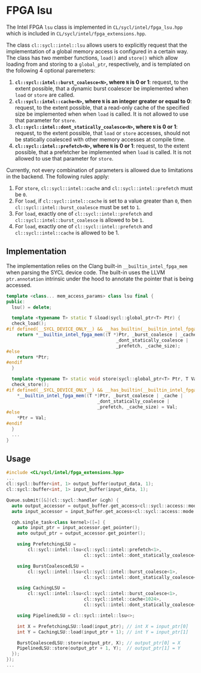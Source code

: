 
# FPGA lsu

The Intel FPGA `lsu` class is implemented in `CL/sycl/intel/fpga_lsu.hpp` which
is included in `CL/sycl/intel/fpga_extensions.hpp`.

The class `cl::sycl::intel::lsu` allows users to explicitly request that the
implementation of a global memory access is configured in a certain way. The
class has two member functions, `load()` and `store()` which allow loading from
and storing to a `global_ptr`, respectively, and is templated on the following
4 optional paremeters:

1.  **`cl::sycl::intel::burst_coalesce<N>`, where `N` is 0 or 1**: request, to
the extent possible, that a dynamic burst coalescer be implemented when `load`
or `store` are called.
2. **`cl::sycl::intel::cache<N>`, where `N` is an integer greater or equal to
0**: request, to the extent possible, that a read-only cache of the specified
size be implemented when when `load` is called. It is not allowed to use that
parameter for `store`.
3. **`cl::sycl::intel::dont_statically_coalesce<N>`, where `N` is 0 or 1**:
request, to the extent possible, that `load` or `store` accesses, should not be
statically coalesced with other memory accesses at compile time.
4. **`cl::sycl::intel::prefetch<N>`, where `N` is 0 or 1**: request, to the
extent possible, that a prefetcher be implemented when `load` is called. It is
not allowed to use that parameter for `store`.

Currently, not every combination of parameters is allowed due to limitations in
the backend. The following rules apply:
1. For `store`, `cl::sycl::intel::cache` and `cl::sycl::intel::prefetch` must
be `0`.
2. For `load`, if `cl::sycl::intel::cache` is set to a value greater than `0`,
then `cl::sycl::intel::burst_coalesce` must be set to `1`.
3. For `load`, exactly one of `cl::sycl::intel::prefetch` and
`cl::sycl::intel::burst_coalesce` is allowed to be `1`.
4. For `load`, exactly one of `cl::sycl::intel::prefetch` and
`cl::sycl::intel::cache` is allowed to be 1.

## Implementation

The implementation relies on the Clang built-in `__builtin_intel_fpga_mem` when
parsing the SYCL device code. The built-in uses the LLVM `ptr.annotation`
intrinsic under the hood to annotate the pointer that is being accessed.
```c++
template <class... mem_access_params> class lsu final {
public:
  lsu() = delete;

  template <typename T> static T &load(sycl::global_ptr<T> Ptr) {
  check_load();
#if defined(__SYCL_DEVICE_ONLY__) && __has_builtin(__builtin_intel_fpga_mem)
    return *__builtin_intel_fpga_mem((T *)Ptr, _burst_coalesce | _cache |
                                         _dont_statically_coalesce |
                                         _prefetch, _cache_size);
#else
    return *Ptr;
#endif
  }

  template <typename T> static void store(sycl::global_ptr<T> Ptr, T Val) {
  check_store();
#if defined(__SYCL_DEVICE_ONLY__) && __has_builtin(__builtin_intel_fpga_mem)
    *__builtin_intel_fpga_mem((T *)Ptr, _burst_coalesce | _cache |
                                  _dont_statically_coalesce |
                                  _prefetch, _cache_size) = Val;
#else
    *Ptr = Val;
#endif
  }
  ...
}
```

## Usage

```c++
#include <CL/sycl/intel/fpga_extensions.hpp>
...
cl::sycl::buffer<int, 1> output_buffer(output_data, 1);
cl::sycl::buffer<int, 1> input_buffer(input_data, 1);

Queue.submit([&](cl::sycl::handler &cgh) {
  auto output_accessor = output_buffer.get_access<cl::sycl::access::mode::write>(cgh);
  auto input_accessor = input_buffer.get_access<cl::sycl::access::mode::read>(cgh);

  cgh.single_task<class kernel>([=] {
    auto input_ptr = input_accessor.get_pointer();
    auto output_ptr = output_accessor.get_pointer();

    using PrefetchingLSU =
        cl::sycl::intel::lsu<cl::sycl::intel::prefetch<1>,
                             cl::sycl::intel::dont_statically_coalesce<1>>;

    using BurstCoalescedLSU =
        cl::sycl::intel::lsu<cl::sycl::intel::burst_coalesce<1>,
                             cl::sycl::intel::dont_statically_coalesce<1>>;

    using CachingLSU =
        cl::sycl::intel::lsu<cl::sycl::intel::burst_coalesce<1>,
                             cl::sycl::intel::cache<1024>,
                             cl::sycl::intel::dont_statically_coalesce<0>>;

    using PipelinedLSU = cl::sycl::intel::lsu<>;

    int X = PrefetchingLSU::load(input_ptr); // int X = input_ptr[0]
    int Y = CachingLSU::load(input_ptr + 1); // int Y = input_ptr[1]

    BurstCoalescedLSU::store(output_ptr, X); // output_ptr[0] = X
    PipelinedLSU::store(output_ptr + 1, Y);  // output_ptr[1] = Y
  });
});
...
```
